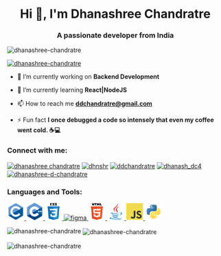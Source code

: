 <h1 align="center">Hi 👋, I'm Dhanashree Chandratre</h1>
<h3 align="center">A passionate developer from India</h3>

<p align="left"> <img src="https://komarev.com/ghpvc/?username=dhanashree-chandratre&label=Profile%20views&color=0e75b6&style=flat" alt="dhanashree-chandratre" /> </p>

<p align="left"> <a href="https://github.com/ryo-ma/github-profile-trophy"><img src="https://github-profile-trophy.vercel.app/?username=dhanashree-chandratre" alt="dhanashree-chandratre" /></a> </p>

- 🔭 I’m currently working on **Backend Development**

- 🌱 I’m currently learning **React|NodeJS**

- 📫 How to reach me **ddchandratre@gmail.com**

- ⚡ Fun fact **I once debugged a code so intensely that even my coffee went cold. ☕💻**

<h3 align="left">Connect with me:</h3>
<p align="left">
<a href="https://linkedin.com/in/dhanashree chandratre" target="blank"><img align="center" src="https://raw.githubusercontent.com/rahuldkjain/github-profile-readme-generator/master/src/images/icons/Social/linked-in-alt.svg" alt="dhanashree chandratre" height="30" width="40" /></a>
<a href="https://instagram.com/dhnshr" target="blank"><img align="center" src="https://raw.githubusercontent.com/rahuldkjain/github-profile-readme-generator/master/src/images/icons/Social/instagram.svg" alt="dhnshr" height="30" width="40" /></a>
<a href="https://www.hackerrank.com/ddchandratre" target="blank"><img align="center" src="https://raw.githubusercontent.com/rahuldkjain/github-profile-readme-generator/master/src/images/icons/Social/hackerrank.svg" alt="ddchandratre" height="30" width="40" /></a>
<a href="https://codeforces.com/profile/dhanash_dc4" target="blank"><img align="center" src="https://raw.githubusercontent.com/rahuldkjain/github-profile-readme-generator/master/src/images/icons/Social/codeforces.svg" alt="dhanash_dc4" height="30" width="40" /></a>
<a href="https://www.leetcode.com/dhanashree-d-chandratre" target="blank"><img align="center" src="https://raw.githubusercontent.com/rahuldkjain/github-profile-readme-generator/master/src/images/icons/Social/leet-code.svg" alt="dhanashree-d-chandratre" height="30" width="40" /></a>
</p>

<h3 align="left">Languages and Tools:</h3>
<p align="left"> <a href="https://www.cprogramming.com/" target="_blank" rel="noreferrer"> <img src="https://raw.githubusercontent.com/devicons/devicon/master/icons/c/c-original.svg" alt="c" width="40" height="40"/> </a> <a href="https://www.w3schools.com/cpp/" target="_blank" rel="noreferrer"> <img src="https://raw.githubusercontent.com/devicons/devicon/master/icons/cplusplus/cplusplus-original.svg" alt="cplusplus" width="40" height="40"/> </a> <a href="https://www.w3schools.com/css/" target="_blank" rel="noreferrer"> <img src="https://raw.githubusercontent.com/devicons/devicon/master/icons/css3/css3-original-wordmark.svg" alt="css3" width="40" height="40"/> </a> <a href="https://www.figma.com/" target="_blank" rel="noreferrer"> <img src="https://www.vectorlogo.zone/logos/figma/figma-icon.svg" alt="figma" width="40" height="40"/> </a> <a href="https://www.w3.org/html/" target="_blank" rel="noreferrer"> <img src="https://raw.githubusercontent.com/devicons/devicon/master/icons/html5/html5-original-wordmark.svg" alt="html5" width="40" height="40"/> </a> <a href="https://www.java.com" target="_blank" rel="noreferrer"> <img src="https://raw.githubusercontent.com/devicons/devicon/master/icons/java/java-original.svg" alt="java" width="40" height="40"/> </a> <a href="https://developer.mozilla.org/en-US/docs/Web/JavaScript" target="_blank" rel="noreferrer"> <img src="https://raw.githubusercontent.com/devicons/devicon/master/icons/javascript/javascript-original.svg" alt="javascript" width="40" height="40"/> </a> <a href="https://www.python.org" target="_blank" rel="noreferrer"> <img src="https://raw.githubusercontent.com/devicons/devicon/master/icons/python/python-original.svg" alt="python" width="40" height="40"/> </a> </p>

<p><img align="left" src="https://github-readme-stats.vercel.app/api/top-langs?username=dhanashree-chandratre&show_icons=true&locale=en&layout=compact" alt="dhanashree-chandratre" /></p>

<p>&nbsp;<img align="center" src="https://github-readme-stats.vercel.app/api?username=dhanashree-chandratre&show_icons=true&locale=en" alt="dhanashree-chandratre" /></p>

<p><img align="center" src="https://github-readme-streak-stats.herokuapp.com/?user=dhanashree-chandratre&" alt="dhanashree-chandratre" /></p>
